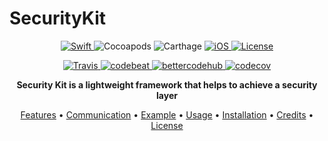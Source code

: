 # SecurityKit

<p align="center">
	<a href="https://github.com/Carthage/Carthage">
		<img src="https://img.shields.io/badge/language-Swift-orange.svg?style=flat-square" alt="Swift"/>
	</a>
	<img src="https://img.shields.io/cocoapods/v/TPObfuscation.svg?style=flat-square" alt="Cocoapods"/>
	<img src="https://img.shields.io/badge/Carthage-compatible-blue.svg?style=flat-square" alt="Carthage"/>
	<a href="http://cocoapods.org/pods/TPObfuscation">
		<img src="https://img.shields.io/cocoapods/p/TPObfuscation.svg?style=flat-square" alt="iOS"/>
	</a>
	<a href="http://cocoapods.org/pods/TPObfuscation">
		<img src="https://img.shields.io/cocoapods/l/TPObfuscation.svg?style=flat-square" alt="License"/>
	</a>
</p>

<p align="center">
	<a href="https://travis-ci.org/Techprimate/TPObfuscation">
		<img 
src="https://travis-ci.org/Techprimate/TPObfuscation.svg?branch=master&style=flat-square" alt="Travis">
	</a>
	<a href="https://codebeat.co/projects/github-com-techprimate-tpobfuscation-master">
		<img src="https://codebeat.co/badges/f56c8eca-c861-4a19-b4e4-84b77540c4ab"" alt="codebeat">
	</a>
	<a href="https://bettercodehub.com/results/Techprimate/TPObfuscation">
		<img src="https://bettercodehub.com/edge/badge/Techprimate/TPObfuscation" alt="bettercodehub">
	</a>
	<a href="https://codecov.io/gh/techprimate/TPObfuscation">
		<img src="https://img.shields.io/codecov/c/github/techprimate/TPObfuscation.svg?style=flat-square" alt="codecov">
	</a>
</p>

<p align="center">
	<b>
	Security Kit is a lightweight framework that helps to achieve a security layer
	</b>
</p>

<p align="center">
    <a href="#features">Features</a>
  • <a href="#communication">Communication</a>
  • <a href="#usage">Example</a>
  • <a href="#usage">Usage</a>
  • <a href="#installation">Installation</a>
  • <a href="#credits">Credits</a>
  • <a href="#license">License</a>
</p>
